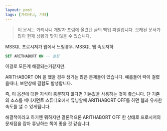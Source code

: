 ```yaml
---
layout: post
tags: [가리사니, 기타]
---
```


> 이 문서는 가리사니 개발자 포럼에 올렸던 글의 백업 파일입니다.
오래된 문서가 많아 현재 상황과 맞지 않을 수 있습니다.


MSSQL 프로시저가 웹에서 느릴경우.
MSSQL 웹 속도저하

``` sql
SET ARITHABORT ON -- 설정
```
이걸로 모든게 해결되는거같지만.

ARITHABORT ON 을 했을 경우 생기는 많은 문제들이 있습니다.
예를들어 락이 걸렸을때나, 보안상에 결함도 발생합니다.

즉, 이 옵션에 대한 지식이 충분하지 않다면 기본값을 사용하는 것이 좋습니다.
단 기존의 소스를 메니지먼트 스튜디오에서 튜닝할때 ARITHABORT OFF를 하면 웹과 유사한속도를 낼 수 있게됩니다.

해결책이라고 하기엔 뭐하지만 결론적으론  ARITHABORT OFF 한 상태로 프로시저의 문제점을 잡아 튜닝하는 쪽이 좋을 것 같습니다.